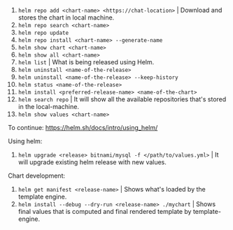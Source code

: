 1. `helm repo add <chart-name> <https://chat-location>` | Download and stores the chart in local machine.
2. `helm repo search <chart-name>`
3. `helm repo update`
4. `helm repo install <chart-name> --generate-name`
5. `helm show chart <chart-name>`
6. `helm show all <chart-name>`
7. `helm list` | What is being released using Helm.
8. `helm uninstall <name-of-the-release>`
9. `helm uninstall <name-of-the-release> --keep-history`
10. `helm status <name-of-the-release>`
11. `helm install <preferred-release-name> <name-of-the-chart>`
12. `helm search repo` | It will show all the available repositories that's stored in the local-machine.
13. `helm show values <chart-name>`

To continue: https://helm.sh/docs/intro/using_helm/

Using helm: 
1. `helm upgrade <release> bitnami/mysql -f </path/to/values.yml>` | It will upgrade existing helm release with new values.

Chart development: 
1. `helm get manifest <release-name>` | Shows what's loaded by the template engine.
2. `helm install --debug --dry-run <release-name> ./mychart` | Shows final values that is computed and final rendered template by template-engine.
